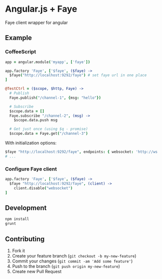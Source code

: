 # Angular.js + Faye

Faye client wrapper for angular

## Example

### CoffeeScript

```coffee
app = angular.module('myapp', ['faye'])

app.factory 'Faye', ['$faye', ($faye) ->
  $faye("http://localhost:9292/faye") # set faye url in one place
]

@TestCtrl = ($scope, $http, Faye) ->
  # Publish
  Faye.publish("/channel-1", {msg: "hello"})

  # Subscribe
  $scope.data = []
  Faye.subscribe "/channel-2", (msg) ->
    $scope.data.push msg

  # Get just once (using $q - promise)
  $scope.data = Faye.get("/channel-3")
```

With initialization options:

```coffee
$faye "http://localhost:9292/faye", endpoints: { websocket: 'http://ws.example.com'}
# ...
```

### Configure Faye client

```coffee
app.factory 'Faye', ['$faye', ($faye) ->
  $faye "http://localhost:9292/faye", (client) ->
    client.disable("websocket")
]
```

## Development

```bash
npm install
grunt
```

## Contributing

1. Fork it
2. Create your feature branch (`git checkout -b my-new-feature`)
3. Commit your changes (`git commit -am 'Add some feature'`)
4. Push to the branch (`git push origin my-new-feature`)
5. Create new Pull Request
